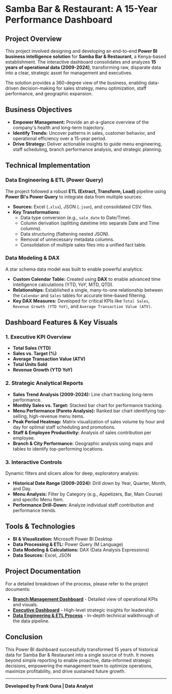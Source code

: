 # Samba Bar & Restaurant: A 15-Year Performance Dashboard

## Project Overview
This project involved designing and developing an end-to-end **Power BI business intelligence solution** for **Samba Bar & Restaurant**, a Kenya-based establishment. The interactive dashboard consolidates and analyzes **15 years of operational data (2009-2024)**, transforming raw, disparate data into a clear, strategic asset for management and executives.

The solution provides a 360-degree view of the business, enabling data-driven decision-making for sales strategy, menu optimization, staff performance, and geographic expansion.



## Business Objectives
-   **Empower Management:** Provide an at-a-glance overview of the company's health and long-term trajectory.
-   **Identify Trends:** Uncover patterns in sales, customer behavior, and operational efficiency over a 15-year period.
-   **Drive Strategy:** Deliver actionable insights to guide menu engineering, staff scheduling, branch performance analysis, and strategic planning.

## Technical Implementation

### Data Engineering & ETL (Power Query)
The project followed a robust **ETL (Extract, Transform, Load)** pipeline using **Power BI's Power Query** to integrate data from multiple sources:
-   **Sources:** Excel (`.xlsx`), JSON (`.json`), and consolidated CSV files.
-   **Key Transformations:**
    -   Data type conversion (e.g., `sale_date` to Date/Time).
    -   Column derivation (splitting datetime into separate Date and Time columns).
    -   Data structuring (flattening nested JSON).
    -   Removal of unnecessary metadata columns.
    -   Consolidation of multiple sales files into a unified fact table.

### Data Modeling & DAX
A star schema data model was built to enable powerful analytics:
-   **Custom Calendar Table:** Created using **DAX** to enable advanced time intelligence calculations (YTD, YoY, MTD, QTD).
-   **Relationships:** Established a single, many-to-one relationship between the `Calendar` and `Sales` tables for accurate time-based filtering.
-   **Key DAX Measures:** Developed for critical KPIs like `Total Sales`, `Revenue Growth (YTD YoY)`, and `Average Transaction Value (ATV)`.

## Dashboard Features & Key Visuals

### 1. Executive KPI Overview
-   **Total Sales (YTD)**
-   **Sales vs. Target (%)**
-   **Average Transaction Value (ATV)**
-   **Total Units Sold**
-   **Revenue Growth (YTD YoY)**

### 2. Strategic Analytical Reports
-   **Sales Trend Analysis (2009-2024):** Line chart tracking long-term performance.
-   **Monthly Sales vs. Target:** Stacked bar chart for performance tracking.
-   **Menu Performance (Pareto Analysis):** Ranked bar chart identifying top-selling, high-revenue menu items.
-   **Peak Period Heatmap:** Matrix visualization of sales volume by hour and day for optimal staff scheduling and promotions.
-   **Staff & Employee Productivity:** Analysis of sales contribution per employee.
-   **Branch & City Performance:** Geographic analysis using maps and tables to identify top-performing locations.

### 3. Interactive Controls
Dynamic filters and slicers allow for deep, exploratory analysis:
-   **Historical Date Range (2009-2024):** Drill down by Year, Quarter, Month, and Day.
-   **Menu Analysis:** Filter by Category (e.g., Appetizers, Bar, Main Course) and specific Menu Item.
-   **Performance Drill-Down:** Analyze individual staff contribution and performance trends.

## Tools & Technologies
-   **BI & Visualization:** Microsoft Power BI Desktop
-   **Data Processing & ETL:** Power Query (M Language)
-   **Data Modeling & Calculations:** DAX (Data Analysis Expressions)
-   **Data Sources:** Excel, JSON

## Project Documentation
For a detailed breakdown of the process, please refer to the project documents:
-   **[Branch Management Dashboard](./Branch_Management_Dashboard_v2.pdf)** - Detailed view of operational KPIs and visuals.
-   **[Executive Dashboard](./Top_Management_Dashboard_v2.pdf)** - High-level strategic insights for leadership.
-   **[Data Engineering & ETL Process](./Power_BI_Data_Engineering_ETL_v2.pdf)** - In-depth technical walkthrough of the data pipeline.

## Conclusion
This Power BI dashboard successfully transformed 15 years of historical data for Samba Bar & Restaurant into a single source of truth. It moves beyond simple reporting to enable proactive, data-informed strategic decisions, empowering the management team to optimize operations, maximize profitability, and drive sustained future growth.

---
**Developed by Frank Ouna | Data Analyst**
